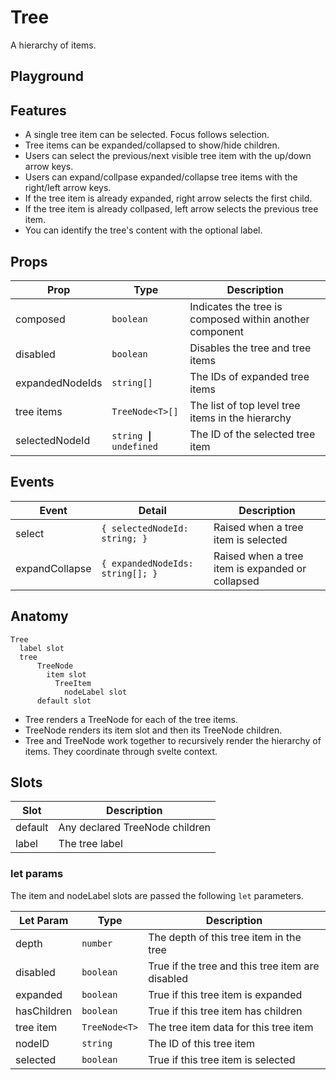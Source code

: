 <script>
    import Playground from './TreePlayground.svelte';
</script>

# Tree

A hierarchy of items.

## Playground

<Playground />

## Features

- A single tree item can be selected. Focus follows selection.
- Tree items can be expanded/collapsed to show/hide children.
- Users can select the previous/next visible tree item with the up/down arrow keys.
- Users can expand/collpase expanded/collapse tree items with the right/left arrow keys.
- If the tree item is already expanded, right arrow selects the first child.
- If the tree item is already collpased, left arrow selects the previous tree item.
- You can identify the tree's content with the optional label.

## Props

| Prop            | Type                                 | Description                                             |
| --------------- | ------------------------------------ | ------------------------------------------------------- |
| composed        | `boolean`                            | Indicates the tree is composed within another component |
| disabled        | `boolean`                            | Disables the tree and tree items                        |
| expandedNodeIds | `string[]`                           | The IDs of expanded tree items                          |
| tree items      | `TreeNode<T>[]`                      | The list of top level tree items in the hierarchy       |
| selectedNodeId  | `string` <b>&#10072;</b> `undefined` | The ID of the selected tree item                        |

## Events

| Event          | Detail                           | Description                                      |
| -------------- | -------------------------------- | ------------------------------------------------ |
| select         | `{ selectedNodeId: string; }`    | Raised when a tree item is selected              |
| expandCollapse | `{ expandedNodeIds: string[]; }` | Raised when a tree item is expanded or collapsed |

## Anatomy

```
Tree
  label slot
  tree
      TreeNode
        item slot
          TreeItem
            nodeLabel slot
      default slot
```

- Tree renders a TreeNode for each of the tree items.
- TreeNode renders its item slot and then its TreeNode children.
- Tree and TreeNode work together to recursively render the hierarchy of items. They coordinate through svelte context.

## Slots

| Slot    | Description                    |
| ------- | ------------------------------ |
| default | Any declared TreeNode children |
| label   | The tree label                 |

### let params

The item and nodeLabel slots are passed the following `let` parameters.

| Let Param   | Type          | Description                                      |
| ----------- | ------------- | ------------------------------------------------ |
| depth       | `number`      | The depth of this tree item in the tree          |
| disabled    | `boolean`     | True if the tree and this tree item are disabled |
| expanded    | `boolean`     | True if this tree item is expanded               |
| hasChildren | `boolean`     | True if this tree item has children              |
| tree item   | `TreeNode<T>` | The tree item data for this tree item            |
| nodeID      | `string`      | The ID of this tree item                         |
| selected    | `boolean`     | True if this tree item is selected               |
